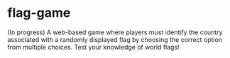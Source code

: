 # flag-game
(In progress) A web-based game where players must identify the country associated with a randomly displayed flag by choosing the correct option from multiple choices. Test your knowledge of world flags!

